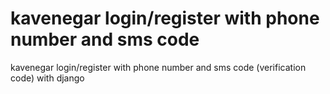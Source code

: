 # kavenegar login/register with phone number and sms code
kavenegar login/register with phone number and sms code (verification code) with django
